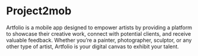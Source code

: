# Project2mob
Artfolio is a mobile app designed to empower artists by providing a platform to showcase their creative work, connect with potential clients, and receive valuable feedback. Whether you’re a painter, photographer, sculptor, or any other type of artist, Artfolio is your digital canvas to exhibit your talent.

